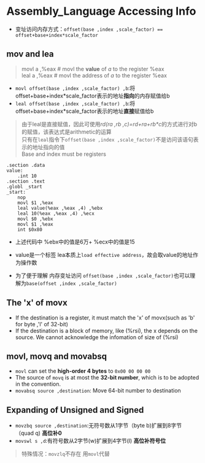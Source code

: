 # Assembly_Language Accessing Info

* 变址访问内存方式：`offset(base ,index ,scale_factor) == offset+base+index*scale_factor`

## mov and lea
> movl a ,%eax # movl the **value** of *a* to the register %eax  
> leal a ,%eax # movl the address of *a* to the register %eax

* `movl offset(base ,index ,scale_factor) ,b`:将offset+base+index*scale_factor表示的地址**指向**的内存赋值给b
* `leal offset(base ,index ,scale_factor) ,b`:将offset+base+index*scale_factor表示的地址**直接**赋值给b
> 由于leal是直接赋值，因此可使用*rd(ra ,rb ,c)=rd+ra+rb\*c*的方式进行对b的赋值，该表达式是arithmetic的运算  
> 只有在`leal`指令下`offset(base ,index ,scale_factor)`不是访问该语句表示的地址指向的值  
> Base and index must be registers

```
.section .data
value:
	.int 10
.section .text
.globl _start
_start:
	nop
	movl $1 ,%eax
	leal value(%eax ,%eax ,4) ,%ebx
	leal 10(%eax ,%eax ,4) ,%ecx
	movl $0 ,%ebx
	movl $1 ,%eax
	int $0x80
```

* 上述代码中 %ebx中的值是6万+  %ecx中的值是15
* value是一个标签 lea本质上`load effective address`，故会取value的地址作为操作数

* 为了便于理解 内存变址访问 `offset(base ,index ,scale_factor)`也可以理解为`base(offset ,index ,scale_factor)`

## The 'x' of movx
* If the destination is a register, it must match the 'x' of movx(such as 'b' for byte ,'l' of 32-bit)
* If the destination is a block of memory, like (%rsi), the x depends on the source. We cannot acknowledge the infomation of size of (%rsi)

## movl, movq and movabsq
* `movl` can set the **high-order 4 bytes** to `0x00 00 00 00`
* The source of `movq` is at most the **32-bit number**, which is to be adopted in the convention.
* `movabsq source ,destination`: Move 64-bit number to destination

## Expanding of Unsigned and Signed
* `movzbq source ,destination`:无符号数从1字节（byte b)扩展到8字节（quad q) **高位补0**
* `movswl s ,d`:有符号数从2字节(w)扩展到4字节(l) **高位补符号位**
> 特殊情况：`movzlq`不存在 用`movl`代替

